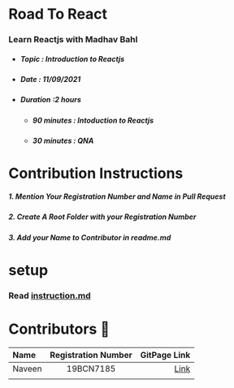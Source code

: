 # Road To React

### Learn Reactjs with Madhav Bahl
- ##### Topic : Introduction to Reactjs
- ##### Date : 11/09/2021
- ##### Duration :2 hours
    -  ##### 90 minutes : Intoduction to Reactjs
    -  ##### 30 minutes : QNA

# Contribution Instructions
 ##### 1. Mention Your Registration Number and Name  in Pull Request 
 ##### 2. Create A Root Folder with your Registration Number
 ##### 3. Add your Name to Contributor in readme.md
  
# setup 
### Read [instruction.md](https://github.com/Microsoft-Student-Chapter/Road-to-REACT/blob/main/instruction.md)
 
# Contributors 🤖

| Name     | Registration Number |  GitPage Link       |
| :---        |    :----:   |          ---:     |
| Naveen   |  19BCN7185    | [Link](http://engineerscodes.github.io/Road-to-REACT)|
| | | |


